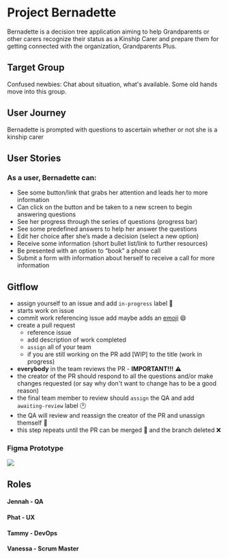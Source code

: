 # Project Bernadette

Bernadette is a decision tree application aiming to help Grandparents or other carers recognize their status as a Kinship Carer and prepare them for getting connected with the organization, Grandparents Plus. 

## Target Group 
Confused newbies:
Chat about situation, what's available.
Some old hands move into this group.

## User Journey

Bernadette is prompted with questions to ascertain whether or not she is a kinship carer

## User Stories

### As a user, Bernadette can:

- See some button/link that grabs her attention and leads her to more information
- Can click on the button and be taken to a new screen to begin answering questions
- See her progress through the series of questions (progress bar)
- See some predefined answers to help her answer the questions
- Edit her choice after she’s made a decision (select a new option)
- Receive some information (short bullet list/link to further resources) 
- Be presented with an option to “book” a phone call
- Submit a form with information about herself to receive a call for more information

## Gitflow

 - assign yourself to an issue and add `in-progress` label :traffic_light:
 - starts work on issue
 - commit work referencing issue add maybe adds an [emoji](https://gitmoji.carloscuesta.me/) :smile:
 - create a pull request
     - reference issue
     - add description of work completed
     - `assign` all of your team
     - if you are still working on the PR add [WIP] to the title (work in progress)
- __everybody__ in the team reviews the PR - **IMPORTANT!!!** :warning:
- the creator of the PR should respond to all the questions and/or make changes requested (or say why don't want to change has to be a good reason)
- the final team member to review should `assign` the QA and add `awaiting-review` label :clock1:
- the QA will review and reassign the creator of the PR and unassign themself :wave:
- this step repeats until the PR can be merged :twisted_rightwards_arrows: and the branch deleted :x:

### Figma Prototype

![](https://i.imgur.com/kYVaQwt.png)

## Roles
#### Jennah - QA
#### Phat - UX
#### Tammy - DevOps
#### Vanessa - Scrum Master
